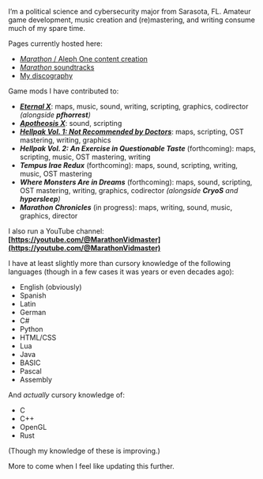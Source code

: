 I&rsquo;m a political science and cybersecurity major from Sarasota, FL. Amateur game development, music creation and (re)mastering, and writing consume much of my spare time.

Pages currently hosted here:

* [*Marathon* / Aleph One content creation](https://aaronfreed.github.io/aaronfreed/mapmaking.html)
* [*Marathon* soundtracks](https://aaronfreed.github.io/aaronfreed/soundtracks.html)
* [My discography](https://aaronfreed.github.io/aaronfreed/discography.html)

Game mods I have contributed to:

* ***[Eternal X](http://eternal.bungie.org/)***: maps, music, sound, writing, scripting, graphics, codirector *(alongside **pfhorrest**)*
* ***[Apotheosis X](https://simplici7y.com/items/apotheosis-x-5)***: sound, scripting
* ***[Hellpak Vol. 1: Not Recommended by Doctors](https://simplici7y.com/items/dungeons-hellpak-vol-1-not-recommended-by-doctors)***: maps, scripting, OST mastering, writing, graphics
* ***Hellpak Vol. 2: An Exercise in Questionable Taste*** (forthcoming): maps, scripting, music, OST mastering, writing
* ***Tempus Irae Redux*** (forthcoming): maps, sound, scripting, writing, music, OST mastering
* ***Where Monsters Are in Dreams*** (forthcoming): maps, sound, scripting, OST mastering, writing, graphics, codirector *(alongside **CryoS** and **hypersleep**)*
* ***Marathon Chronicles*** (in progress): maps, writing, sound, music, graphics, director

I also run a YouTube channel: **[https://youtube.com/@MarathonVidmaster](https://youtube.com/@MarathonVidmaster)**

I have at least slightly more than cursory knowledge of the following languages (though in a few cases it was years or even decades ago):

* English (obviously)
* Spanish
* Latin
* German
* C#
* Python
* HTML/CSS
* Lua
* Java
* BASIC
* Pascal
* Assembly

And *actually* cursory knowledge of:

* C
* C++
* OpenGL
* Rust

(Though my knowledge of these is improving.)

More to come when I feel like updating this further.
